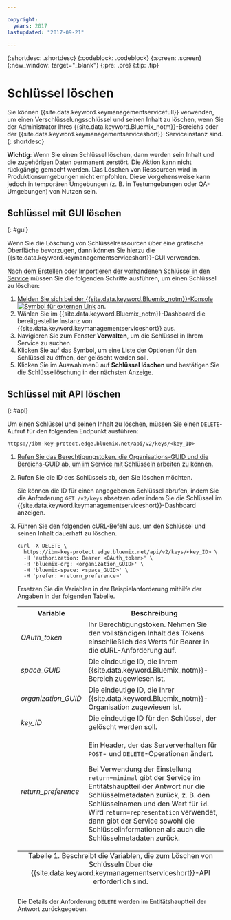 ```yaml
---

copyright:
  years: 2017
lastupdated: "2017-09-21"

---
```


{:shortdesc: .shortdesc}
{:codeblock: .codeblock}
{:screen: .screen}
{:new_window: target="_blank"}
{:pre: .pre}
{:tip: .tip}

# Schlüssel löschen

Sie können {{site.data.keyword.keymanagementservicefull}} verwenden, um einen Verschlüsselungsschlüssel und seinen Inhalt zu löschen, wenn Sie der Administrator Ihres {{site.data.keyword.Bluemix_notm}}-Bereichs oder der {{site.data.keyword.keymanagementserviceshort}}-Serviceinstanz sind.
{: shortdesc}

**Wichtig**: Wenn Sie einen Schlüssel löschen, dann werden sein Inhalt und die zugehörigen Daten permanent zerstört. Die Aktion kann nicht rückgängig gemacht werden. Das Löschen von Ressourcen wird in Produktionsumgebungen nicht empfohlen. Diese Vorgehensweise kann jedoch in temporären Umgebungen (z. B. in Testumgebungen oder QA-Umgebungen) von Nutzen sein.

## Schlüssel mit GUI löschen
{: #gui}

Wenn Sie die Löschung von Schlüsselressourcen über eine grafische Oberfläche bevorzugen, dann können Sie hierzu die {{site.data.keyword.keymanagementserviceshort}}-GUI verwenden.

[Nach dem Erstellen oder Importieren der vorhandenen Schlüssel in den Service](/docs/services/keymgmt/keyprotect_create_keys.html) müssen Sie die folgenden Schritte ausführen, um einen Schlüssel zu löschen:

1. [Melden Sie sich bei der {{site.data.keyword.Bluemix_notm}}-Konsole ![Symbol für externen Link](../../icons/launch-glyph.svg "Symbol für externen Link")](https://console.bluemix.net/) an.
2. Wählen Sie im {{site.data.keyword.Bluemix_notm}}-Dashboard die bereitgestellte Instanz von {{site.data.keyword.keymanagementserviceshort}} aus.
3. Navigieren Sie zum Fenster **Verwalten**, um die Schlüssel in Ihrem Service zu suchen.
4. Klicken Sie auf das Symbol, um eine Liste der Optionen für den Schlüssel zu öffnen, der gelöscht werden soll.
5. Klicken Sie im Auswahlmenü auf **Schlüssel löschen** und bestätigen Sie die Schlüssellöschung in der nächsten Anzeige.

## Schlüssel mit API löschen
{: #api}

Um einen Schlüssel und seinen Inhalt zu löschen, müssen Sie einen `DELETE`-Aufruf für den folgenden Endpunkt ausführen:

```
https://ibm-key-protect.edge.bluemix.net/api/v2/keys/<key_ID>
```

1. [Rufen Sie das Berechtigungstoken, die Organisations-GUID und die Bereichs-GUID ab, um im Service mit Schlüsseln arbeiten zu können.](/docs/services/keymgmt/keyprotect_authentication.html)

2. Rufen Sie die ID des Schlüssels ab, den Sie löschen möchten.

    Sie können die ID für einen angegebenen Schlüssel abrufen, indem Sie die Anforderung `GET /v2/keys` absetzen oder indem Sie die Schlüssel im {{site.data.keyword.keymanagementserviceshort}}-Dashboard anzeigen.

3. Führen Sie den folgenden cURL-Befehl aus, um den Schlüssel und seinen Inhalt dauerhaft zu löschen.

    ```cURL
    curl -X DELETE \
      https://ibm-key-protect.edge.bluemix.net/api/v2/keys/<key_ID> \
      -H 'authorization: Bearer <OAuth_token>' \
      -H 'bluemix-org: <organization_GUID>' \
      -H 'bluemix-space: <space_GUID>' \
      -H 'prefer: <return_preference>'
    ```
    Ersetzen Sie die Variablen in der Beispielanforderung mithilfe der Angaben in der folgenden Tabelle.
    <table>
      <tr>
        <th>Variable</th>
        <th>Beschreibung</th>
      </tr>
      <tr>
        <td><em>OAuth_token</em></td>
        <td>Ihr Berechtigungstoken. Nehmen Sie den vollständigen Inhalt des Tokens einschließlich des Werts für Bearer in die cURL-Anforderung auf.</td>
      </tr>
      <tr>
        <td><em>space_GUID</em></td>
        <td>Die eindeutige ID, die Ihrem {{site.data.keyword.Bluemix_notm}}-Bereich zugewiesen ist.</td>
      </tr>
      <tr>
        <td><em>organization_GUID</em></td>
        <td>Die eindeutige ID, die Ihrer {{site.data.keyword.Bluemix_notm}}-Organisation zugewiesen ist.</td>
      </tr>
      <tr>
        <td><em>key_ID</em></td>
        <td>Die eindeutige ID für den Schlüssel, der gelöscht werden soll.</td>
      </tr>
      <tr>
      <tr>
        <td><em>return_preference</em></td>
        <td><p>Ein Header, der das Serververhalten für <code>POST</code>- und <code>DELETE</code>-Operationen ändert.</p><p>Bei Verwendung der Einstellung <code>return=minimal</code> gibt der Service im Entitätshauptteil der Antwort nur die Schlüsselmetadaten zurück, z. B. den Schlüsselnamen und den Wert für <code>id</code>. Wird <code>return=representation</code> verwendet, dann gibt der Service sowohl die Schlüsselinformationen als auch die Schlüsselmetadaten zurück.</p></td>
      </tr>
      <caption style="caption-side:bottom;">Tabelle 1. Beschreibt die Variablen, die zum Löschen von Schlüsseln über die {{site.data.keyword.keymanagementserviceshort}}-API erforderlich sind.</caption>
    </table>

    Die Details der Anforderung `DELETE` werden im Entitätshauptteil der Antwort zurückgegeben.
